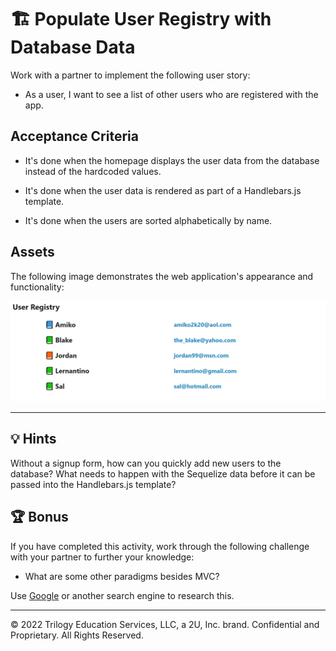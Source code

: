 # 🏗️ Populate User Registry with Database Data

Work with a partner to implement the following user story:

* As a user, I want to see a list of other users who are registered with the app.

## Acceptance Criteria

* It's done when the homepage displays the user data from the database instead of the hardcoded values.

* It's done when the user data is rendered as part of a Handlebars.js template.

* It's done when the users are sorted alphabetically by name.

## Assets

The following image demonstrates the web application's appearance and functionality:

![The homepage displays a list of users and their e-mail addresses](./Images/01-user-registry.png)

---

## 💡 Hints

Without a signup form, how can you quickly add new users to the database? What needs to happen with the Sequelize data before it can be passed into the Handlebars.js template?

## 🏆 Bonus

If you have completed this activity, work through the following challenge with your partner to further your knowledge:

* What are some other paradigms besides MVC?

Use [Google](https://www.google.com) or another search engine to research this.

---
© 2022 Trilogy Education Services, LLC, a 2U, Inc. brand. Confidential and Proprietary. All Rights Reserved.
